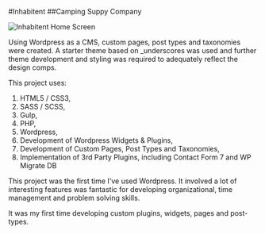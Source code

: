 #Inhabitent
##Camping Suppy Company

![Inhabitent Home Screen](../../images/inhabitent.png "Inhabitent Home Screen")

Using Wordpress as a CMS, custom pages, post types and taxonomies were created. A starter theme based on _underscores was used and further theme development and styling was required to adequately reflect the design comps.

This project uses:

1. HTML5 / CSS3,
2. SASS / SCSS,
3. Gulp,
4. PHP,
5. Wordpress,
6. Development of Wordpress Widgets & Plugins,
7. Development of Custom Pages, Post Types and Taxonomies,
8. Implementation of 3rd Party Plugins, including Contact Form 7 and WP Migrate DB

This project was the first time I've used Wordpress. It  involved a lot of interesting features was fantastic for developing organizational, time management and problem solving skills.

It was my first time developing custom plugins, widgets, pages and post-types.  

